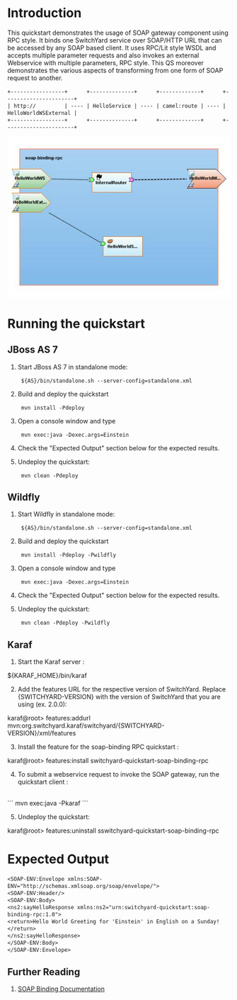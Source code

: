 Introduction
============
This quickstart demonstrates the usage of SOAP gateway component using RPC style. It binds
one SwitchYard service over SOAP/HTTP URL that can be accessed by any SOAP based client.
It uses RPC/Lit style WSDL and accepts multiple parameter requests and also invokes an
external Webservice with multiple parameters, RPC style. This QS moreover demonstrates the
various aspects of transforming from one form of SOAP request to another.

```
+-----------------+      +--------------+      +-------------+      +----------------------+
| http://         | ---- | HelloService | ---- | camel:route | ---- | HelloWorldWSExternal |
+-----------------+      +--------------+      +-------------+      +----------------------+
```

![SOAP Binding RPC/Lit Quickstart](https://github.com/jboss-switchyard/quickstarts/raw/master/soap-binding-rpc/soap-binding-rpc.jpg)

Running the quickstart
======================

JBoss AS 7
----------
1. Start JBoss AS 7 in standalone mode:

        ${AS}/bin/standalone.sh --server-config=standalone.xml

2. Build and deploy the quickstart

        mvn install -Pdeploy

3. Open a console window and type

        mvn exec:java -Dexec.args=Einstein

4. Check the "Expected Output" section below for the expected results.

5. Undeploy the quickstart:

        mvn clean -Pdeploy


Wildfly
----------
1. Start Wildfly in standalone mode:

        ${AS}/bin/standalone.sh --server-config=standalone.xml

2. Build and deploy the quickstart

        mvn install -Pdeploy -Pwildfly

3. Open a console window and type

        mvn exec:java -Dexec.args=Einstein

4. Check the "Expected Output" section below for the expected results.

5. Undeploy the quickstart:

        mvn clean -Pdeploy -Pwildfly


Karaf
----------
1. Start the Karaf server :

${KARAF_HOME}/bin/karaf

2. Add the features URL for the respective version of SwitchYard.   Replace {SWITCHYARD-VERSION}
with the version of SwitchYard that you are using (ex. 2.0.0): 

karaf@root> features:addurl mvn:org.switchyard.karaf/switchyard/{SWITCHYARD-VERSION}/xml/features

3. Install the feature for the soap-binding RPC quickstart :

karaf@root> features:install switchyard-quickstart-soap-binding-rpc

4. To submit a webservice request to invoke the SOAP gateway, run the quickstart client :
<br/>
```
mvn exec:java -Pkaraf
```
<br/>

5. Undeploy the quickstart:

karaf@root> features:uninstall sswitchyard-quickstart-soap-binding-rpc


Expected Output
======================
```
<SOAP-ENV:Envelope xmlns:SOAP-ENV="http://schemas.xmlsoap.org/soap/envelope/">
<SOAP-ENV:Header/>
<SOAP-ENV:Body>
<ns2:sayHelloResponse xmlns:ns2="urn:switchyard-quickstart:soap-binding-rpc:1.0">
<return>Hello World Greeting for 'Einstein' in English on a Sunday!</return>
</ns2:sayHelloResponse>
</SOAP-ENV:Body>
</SOAP-ENV:Envelope>
```


## Further Reading

1. [SOAP Binding Documentation](https://docs.jboss.org/author/display/SWITCHYARD/SOAP)
